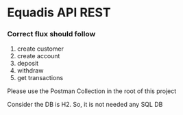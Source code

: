 # Equadis API REST

### Correct flux should follow
1. create customer
2. create account
3. deposit
4. withdraw
5. get transactions

Please use the Postman Collection in the root of this project

Consider the DB is H2. So, it is not needed any SQL DB